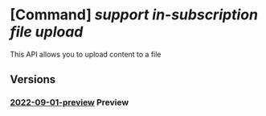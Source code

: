 # [Command] _support in-subscription file upload_

This API allows you to upload content to a file

## Versions

### [2022-09-01-preview](/Resources/mgmt-plane/L3N1YnNjcmlwdGlvbnMve30vcHJvdmlkZXJzL21pY3Jvc29mdC5zdXBwb3J0L2ZpbGV3b3Jrc3BhY2VzL3t9L2ZpbGVzL3t9L3VwbG9hZA==/2022-09-01-preview.xml) **Preview**

<!-- mgmt-plane /subscriptions/{}/providers/microsoft.support/fileworkspaces/{}/files/{}/upload 2022-09-01-preview -->
